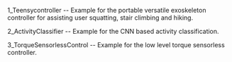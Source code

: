 1_Teensycontroller -- Example for the portable versatile exoskeleton controller for assisting user squatting, stair climbing and hiking.

2_ActivityClassifier -- Example for the CNN based activity classification.

3_TorqueSensorlessControl  -- Example for the low level torque sensorless controller.
